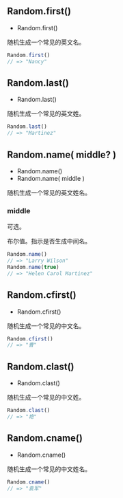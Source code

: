 <!-- ### Name -->

## Random.first()

* Random.first()

随机生成一个常见的英文名。

<!-- **使用示例**如下所示： -->

```js
Random.first()
// => "Nancy"
```

## Random.last()

* Random.last()

随机生成一个常见的英文姓。

<!-- **使用示例**如下所示： -->

```js
Random.last()
// => "Martinez"
```

## Random.name( middle? )

* Random.name()
* Random.name( middle )

随机生成一个常见的英文姓名。

<!-- **参数的含义和默认值**如下所示： -->

### middle

可选。

布尔值。指示是否生成中间名。

<!-- **使用示例**如下所示： -->

```js
Random.name()
// => "Larry Wilson"
Random.name(true)
// => "Helen Carol Martinez"
```

## Random.cfirst()

* Random.cfirst()

随机生成一个常见的中文名。

<!-- **使用示例**如下所示： -->

```js
Random.cfirst()
// => "曹"
```

## Random.clast()

* Random.clast()

随机生成一个常见的中文姓。

<!-- **使用示例**如下所示： -->

```js
Random.clast()
// => "艳"
```

## Random.cname()

* Random.cname()

随机生成一个常见的中文姓名。

<!-- **使用示例**如下所示： -->

```js
Random.cname()
// => "袁军"
```
